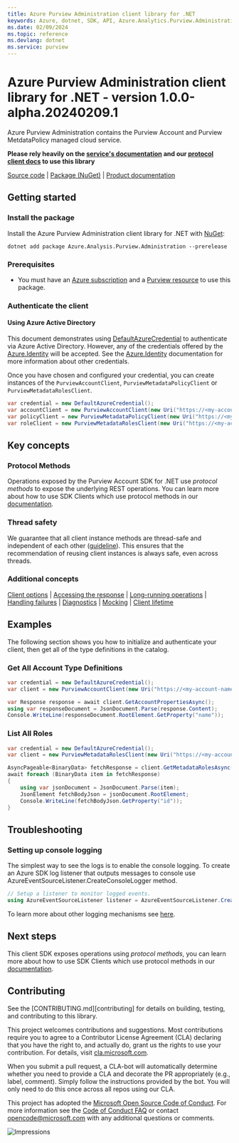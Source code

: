 ```yaml
---
title: Azure Purview Administration client library for .NET
keywords: Azure, dotnet, SDK, API, Azure.Analytics.Purview.Administration, purview
ms.date: 02/09/2024
ms.topic: reference
ms.devlang: dotnet
ms.service: purview
---
```

# Azure Purview Administration client library for .NET - version 1.0.0-alpha.20240209.1 


Azure Purview Administration contains the Purview Account and Purview MetdataPolicy managed cloud service.

**Please rely heavily on the [service's documentation][account_product_documentation] and our [protocol client docs][protocol_client_quickstart] to use this library**

[Source code][source_code] | [Package (NuGet)][client_nuget_package] | [Product documentation][account_product_documentation]

## Getting started

### Install the package

Install the Azure Purview Administration client library for .NET with [NuGet][client_nuget_package]:

```dotnetcli
dotnet add package Azure.Analysis.Purview.Administration --prerelease
```

### Prerequisites

- You must have an [Azure subscription][azure_subscription] and a [Purview resource][purview_resource] to use this package.

### Authenticate the client

#### Using Azure Active Directory

This document demonstrates using [DefaultAzureCredential][default_cred_ref] to authenticate via Azure Active Directory. However, any of the credentials offered by the [Azure.Identity][azure_identity] will be accepted.  See the [Azure.Identity][azure_identity] documentation for more information about other credentials.

Once you have chosen and configured your credential, you can create instances of the `PurviewAccountClient`, `PurviewMetadataPolicyClient` or `PurviewMetadataRolesClient`.

```C#
var credential = new DefaultAzureCredential();
var accountClient = new PurviewAccountClient(new Uri("https://<my-account-name>.purview.azure.com"), credential);
var policyClient = new PurviewMetadataPolicyClient(new Uri("https://<my-account-name>.purview.azure.com"), "myCollection", credential);
var roleClient = new PurviewMetadataRolesClient(new Uri("https://<my-account-name>.purview.azure.com"), credential);
```

## Key concepts

### Protocol Methods

Operations exposed by the Purview Account SDK for .NET use *protocol methods* to expose the underlying REST operations. You can learn more about how to use SDK Clients which use protocol methods in our [documentation][protocol_client_quickstart].

### Thread safety

We guarantee that all client instance methods are thread-safe and independent of each other ([guideline](https://azure.github.io/azure-sdk/dotnet_introduction.html#dotnet-service-methods-thread-safety)). This ensures that the recommendation of reusing client instances is always safe, even across threads.

### Additional concepts
<!-- CLIENT COMMON BAR -->
[Client options](https://github.com/Azure/azure-sdk-for-net/blob/main/sdk/core/Azure.Core/README.md#configuring-service-clients-using-clientoptions) |
[Accessing the response](https://github.com/Azure/azure-sdk-for-net/blob/main/sdk/core/Azure.Core/README.md#accessing-http-response-details-using-responset) |
[Long-running operations](https://github.com/Azure/azure-sdk-for-net/blob/main/sdk/core/Azure.Core/README.md#consuming-long-running-operations-using-operationt) |
[Handling failures](https://github.com/Azure/azure-sdk-for-net/blob/main/sdk/core/Azure.Core/README.md#reporting-errors-requestfailedexception) |
[Diagnostics](https://github.com/Azure/azure-sdk-for-net/blob/main/sdk/core/Azure.Core/samples/Diagnostics.md) |
[Mocking](https://learn.microsoft.com/dotnet/azure/sdk/unit-testing-mocking) |
[Client lifetime](https://devblogs.microsoft.com/azure-sdk/lifetime-management-and-thread-safety-guarantees-of-azure-sdk-net-clients/)
<!-- CLIENT COMMON BAR -->

## Examples

The following section shows you how to initialize and authenticate your client, then get all of the type definitions in the catalog.

### Get All Account Type Definitions

```C#
var credential = new DefaultAzureCredential();
var client = new PurviewAccountClient(new Uri("https://<my-account-name>.purview.azure.com"), credential);

var Response response = await client.GetAccountPropertiesAsync();
using var responseDocument = JsonDocument.Parse(response.Content);
Console.WriteLine(responseDocument.RootElement.GetProperty("name"));
```

### List All Roles

```C#
var credential = new DefaultAzureCredential();
var client = new PurviewMetadataRolesClient(new Uri("https://<my-account-name>.purview.azure.com"), credential);

AsyncPageable<BinaryData> fetchResponse = client.GetMetadataRolesAsync(new());
await foreach (BinaryData item in fetchResponse)
{
    using var jsonDocument = JsonDocument.Parse(item);
    JsonElement fetchBodyJson = jsonDocument.RootElement;
    Console.WriteLine(fetchBodyJson.GetProperty("id"));
}
```

## Troubleshooting

### Setting up console logging

The simplest way to see the logs is to enable the console logging.
To create an Azure SDK log listener that outputs messages to console use AzureEventSourceListener.CreateConsoleLogger method.

```C#
// Setup a listener to monitor logged events.
using AzureEventSourceListener listener = AzureEventSourceListener.CreateConsoleLogger();
```

To learn more about other logging mechanisms see [here][azure_core_diagnostics].

## Next steps

This client SDK exposes operations using *protocol methods*, you can learn more about how to use SDK Clients which use protocol methods in our [documentation][protocol_client_quickstart].

## Contributing

See the [CONTRIBUTING.md][contributing] for details on building, testing, and contributing to this library.

This project welcomes contributions and suggestions. Most contributions require you to agree to a Contributor License Agreement (CLA) declaring that you have the right to, and actually do, grant us the rights to use your contribution. For details, visit [cla.microsoft.com][cla].

When you submit a pull request, a CLA-bot will automatically determine whether you need to provide a CLA and decorate the PR appropriately (e.g., label, comment). Simply follow the instructions provided by the bot. You will only need to do this once across all repos using our CLA.

This project has adopted the [Microsoft Open Source Code of Conduct][code_of_conduct]. For more information see the [Code of Conduct FAQ][coc_faq] or contact [opencode@microsoft.com][coc_contact] with any additional questions or comments.

<!-- LINKS -->
[source_code]: https://github.com/Azure/azure-sdk-for-net/tree/main/sdk/purview/Azure.Analytics.Purview.Account/src
[client_nuget_package]: https://www.nuget.org/packages?q=Azure.Analytics.Purview.Account
[account_product_documentation]: https://azure.microsoft.com/services/purview/
[azure_identity]: https://github.com/Azure/azure-sdk-for-net/tree/main/sdk/identity/Azure.Identity
[protocol_client_quickstart]: https://aka.ms/azsdk/net/protocol/quickstart
[default_cred_ref]: /dotnet/api/azure.identity.defaultazurecredential?view=azure-dotnet
[azure_subscription]: https://azure.microsoft.com/free/dotnet/
[purview_resource]: /azure/purview
[azure_core_diagnostics]: https://github.com/Azure/azure-sdk-for-net/blob/main/sdk/core/Azure.Core/samples/Diagnostics.md
[cla]: https://cla.microsoft.com
[code_of_conduct]: https://opensource.microsoft.com/codeofconduct/
[coc_faq]: https://opensource.microsoft.com/codeofconduct/faq/
[coc_contact]: mailto:opencode@microsoft.com

![Impressions](https://azure-sdk-impressions.azurewebsites.net/api/impressions/azure-sdk-for-net%2Fsdk%2Fpurview%2FAzure.Analytics.Purview.Catalog%2FREADME.png)

